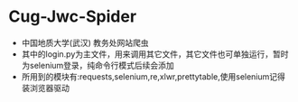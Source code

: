 # Cug-Jwc-Spider
- 中国地质大学(武汉) 教务处网站爬虫
- 其中的login.py为主文件，用来调用其它文件，其它文件也可单独运行，暂时为selenium登录，纯命令行模式后续会添加
- 所用到的模块有:requests,selenium,re,xlwr,prettytable,使用selenium记得装浏览器驱动

